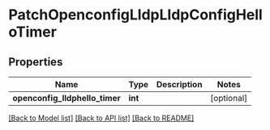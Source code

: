 # PatchOpenconfigLldpLldpConfigHelloTimer

## Properties
Name | Type | Description | Notes
------------ | ------------- | ------------- | -------------
**openconfig_lldphello_timer** | **int** |  | [optional] 

[[Back to Model list]](../README.md#documentation-for-models) [[Back to API list]](../README.md#documentation-for-api-endpoints) [[Back to README]](../README.md)


